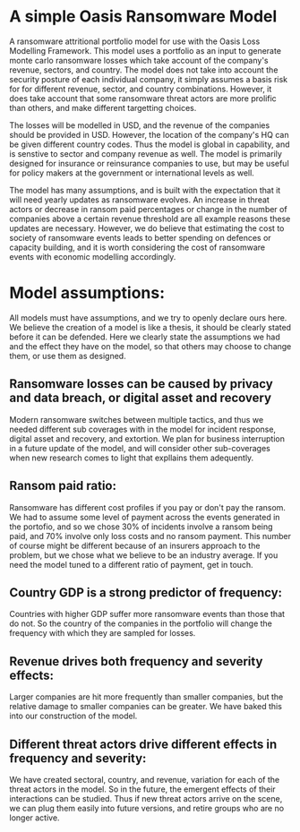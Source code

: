 # A simple Oasis Ransomware Model
A ransomware attritional portfolio model for use with the Oasis Loss Modelling Framework. This model uses a portfolio as an input to generate monte carlo ransomware losses which take account of the company's revenue, sectors, and country. The model does not take into account the security posture of each individual company, it simply assumes a basis risk for for different revenue, sector, and country combinations. However, it does take account that some ransomware threat actors are more prolific than others, and make different targetting choices. 

The losses will be modelled in USD, and the revenue of the companies should be provided in USD. However, the location of the company's HQ can be given different country codes. Thus the model is global in capability, and is senstive to sector and company revenue as well. The model is primarily designed for insurance or reinsurance companies to use, but may be useful for policy makers at the government or international levels as well. 

The model has many assumptions, and is built with the expectation that it will need yearly updates as ransomware evolves. An increase in threat actors or decrease in ransom paid percentages or change in the number of companies above a certain revenue threshold are all example reasons these updates are necessary. However, we do believe that estimating the cost to society of ransomware events leads to better spending on defences or capacity building, and it is worth considering the cost of ransomware events with economic modelling accordingly.

# Model assumptions:

All models must have assumptions, and we try to openly declare ours here. We believe the creation of a model is like a thesis, it should be clearly stated before it can be defended. Here we clearly state the assumptions we had and the effect they have on the model, so that others may choose to change them, or use them as designed.

## Ransomware losses can be caused by privacy and data breach, or digital asset and recovery

Modern ransomware switches between multiple tactics, and thus we needed different sub coverages with in the model for incident response, digital asset and recovery, and extortion. We plan for business interruption in a future update of the model, and will consider other sub-coverages when new research comes to light that expllains them adequently.

## Ransom paid ratio:

Ransomware has different cost profiles if you pay or don't pay the ransom. We had to assume some level of payment across the events generated in the portofio, and so we chose 30% of incidents involve a ransom being paid, and 70% involve only loss costs and no ransom payment. This number of course might be different because of an insurers approach to the problem, but we chose what we believe to be an industry average. If you need the model tuned to a different ratio of payment, get in touch.

## Country GDP is a strong predictor of frequency:

Countries with higher GDP suffer more ransomware events than those that do not. So the country of the companies in the portfolio will change the frequency with which they are sampled for losses.

## Revenue drives both frequency and severity effects:

Larger companies are hit more frequently than smaller companies, but the relative damage to smaller companies can be greater. We have baked this into our construction of the model.

## Different threat actors drive different effects in frequency and severity:

We have created sectoral, country, and revenue, variation for each of the threat actors in the model. So in the future, the emergent effects of their interactions can be studied. Thus if new threat actors arrive on the scene, we can plug them easily into future versions, and retire groups who are no longer active.
